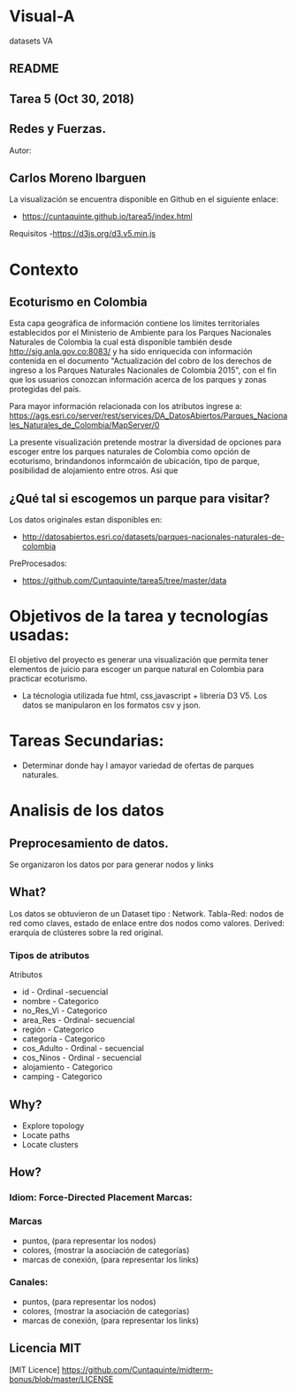 # Visual-A
datasets VA
## README

## Tarea 5 (Oct 30, 2018)
## Redes y Fuerzas.
Autor: 
## Carlos Moreno Ibarguen  

La visualización se encuentra disponible en Github en el siguiente enlace:

- https://cuntaquinte.github.io/tarea5/index.html

Requisitos
-https://d3js.org/d3.v5.min.js


# Contexto
## Ecoturismo en Colombia

Esta capa geográfica de información contiene los límites territoriales establecidos por el Ministerio de Ambiente para los Parques Nacionales Naturales de Colombia la cual está disponible también desde http://sig.anla.gov.co:8083/ y ha sido enriquecida con información contenida en el documento "Actualización del cobro de los derechos de ingreso a los Parques Naturales Nacionales de Colombia 2015", con el fin que los usuarios conozcan información acerca de los parques y zonas protegidas del país. 

Para mayor información relacionada con los atributos ingrese a:
https://ags.esri.co/server/rest/services/DA_DatosAbiertos/Parques_Nacionales_Naturales_de_Colombia/MapServer/0


La presente visualización pretende mostrar la diversidad de opciones para escoger entre los parques naturales de Colombia como opción de ecoturismo, brindandonos informcaión de ubicación, tipo de parque, posibilidad de alojamiento entre otros.
Asi que

## ¿Qué tal si escogemos un parque para visitar?




Los datos originales estan disponibles en:

-  http://datosabiertos.esri.co/datasets/parques-nacionales-naturales-de-colombia

PreProcesados:  
- https://github.com/Cuntaquinte/tarea5/tree/master/data

# Objetivos de la tarea y tecnologías usadas:
El objetivo del proyecto es generar una visualización  que permita tener elementos de juicio para escoger un parque natural en Colombia para practicar ecoturismo.

- La técnologia utilizada fue html, css,javascript + libreria D3 V5. Los datos se manipularon en los formatos csv y json.


# Tareas Secundarias:
- Determinar donde hay l amayor variedad de ofertas de parques naturales.


# Analisis de los datos
## Preprocesamiento de datos. 
Se organizaron los datos por para generar nodos y links

## What?
Los datos se obtuvieron de un Dataset tipo : Network. Tabla-Red: nodos de red como claves, estado de enlace entre dos nodos como valores. Derived: erarquía de clústeres sobre la red original.
### Tipos de atributos

Atributos

- id	- Ordinal -secuencial
- nombre	- Categorico
- no_Res_Vi	- Categorico
- area_Res	- Ordinal- secuencial
- región	- Categorico
- categoría	- Categorico
- cos_Adulto	- Ordinal - secuencial
- cos_Ninos	- Ordinal - secuencial
- alojamiento	- Categorico
- camping	- Categorico


## Why?
- Explore topology
- Locate paths
- Locate clusters

## How?

### Idiom: Force-Directed Placement Marcas:

### Marcas 
- puntos, (para representar los nodos)
- colores, (mostrar la asociación de categorías)
- marcas de conexión, (para representar los links)
### Canales:
- puntos, (para representar los nodos)
- colores, (mostrar la asociación de categorías)
 - marcas de conexión, (para representar los links)


## Licencia MIT
[MIT Licence] https://github.com/Cuntaquinte/midterm-bonus/blob/master/LICENSE

